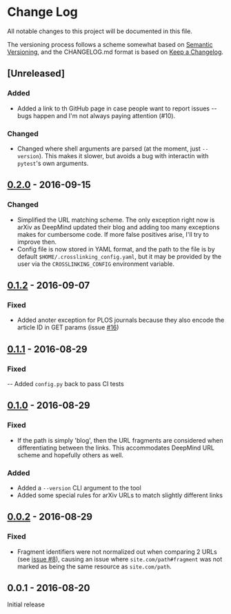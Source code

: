 # Change Log

All notable changes to this project will be documented in this file.

The versioning process follows a scheme somewhat based on [Semantic Versioning](http://semver.org/), and the CHANGELOG.md format is based on [Keep a Changelog](http://keepachangelog.com/).

## [Unreleased]

### Added
- Added a link to th GitHub page in case people want to report issues -- bugs happen and I'm not always paying attention (#10).

### Changed
- Changed where shell arguments are parsed (at the moment, just `--version`). This makes it slower, but avoids a bug with interactin with `pytest`'s own arguments.

## [0.2.0] - 2016-09-15

### Changed
- Simplified the URL matching scheme. The only exception right now is arXiv as DeepMind updated their blog and adding too many exceptions makes for cumbersome code. If more false positives arise, I'll try to improve then.
- Config file is now stored in YAML format, and the path to the file is by default `$HOME/.crosslinking_config.yaml`, but it may be provided by the user via the `CROSSLINKING_CONFIG` environment variable.

## [0.1.2] - 2016-09-07

### Fixed
- Added anoter exception for PLOS journals because they also encode the article ID in GET params (issue [#16](https://github.com/liviu-/crosslink-ml-hn/issues/16))

## [0.1.1] - 2016-08-29

### Fixed
-- Added `config.py` back to pass CI tests

## [0.1.0] - 2016-08-29

### Fixed
- If the path is simply 'blog', then the URL fragments are considered when differentiating between the links. This accommodates DeepMind URL scheme and hopefully others as well.

### Added
- Added a `--version` CLI argument to the tool
- Added some special rules for arXiv URLs to match slightly different links

## [0.0.2] - 2016-08-29

### Fixed
- Fragment identifiers were not normalized out when comparing 2 URLs (see [issue #8](https://github.com/liviu-/crosslink-ml-hn/issues/8)), causing an issue where `site.com/path#fragment` was not marked as being the same resource as `site.com/path`.

## 0.0.1 - 2016-08-20

Initial release


[0.2.0]: https://github.com/liviu-/crosslink-ml-hn/compare/v0.1.2...v0.2.0
[0.1.2]: https://github.com/liviu-/crosslink-ml-hn/compare/v0.1.1...v0.1.2
[0.1.1]: https://github.com/liviu-/crosslink-ml-hn/compare/v0.1.0...v0.1.1
[0.1.0]: https://github.com/liviu-/crosslink-ml-hn/compare/v0.0.2...v0.1.0
[0.0.2]: https://github.com/liviu-/crosslink-ml-hn/compare/v0.0.1...v0.0.2
